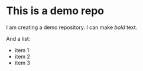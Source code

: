 # This is a demo repo
I am creating a demo repository. I can make *bold* text.

And a list:
- item 1
- item 2
- item 3
